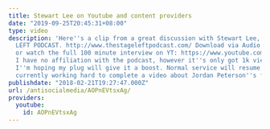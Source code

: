```yaml
---
title: Stewart Lee on Youtube and content providers
date: "2019-09-25T20:45:31+08:00"
type: video
description: 'Here''s a clip from a great discussion with Stewart Lee, from the STAGE
  LEFT PODCAST. http://www.thestageleftpodcast.com/ Download via Audio Boom, iTunes,
  or watch the full 100 minute interview on YT: https://www.youtube.com/watch?v=-cNk9Phl6MI
  I have no affiliation with the podcast, however it''s only got 1k views via YT so
  I''m hoping my plug will give it a boost. Normal service will resume soon, as I''m
  currently working hard to complete a video about Jordan Peterson''s fans. x'
publishdate: "2018-02-21T19:27:47.000Z"
url: /antisocialmedia/AOPnEVtsxAg/
providers:
  youtube:
    id: AOPnEVtsxAg
---
```

